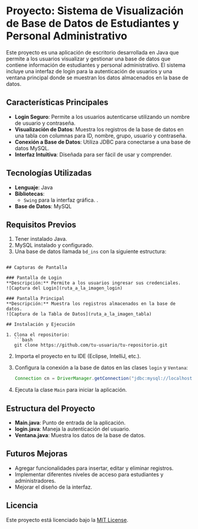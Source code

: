 # Proyecto: Sistema de Visualización de Base de Datos de Estudiantes y Personal Administrativo

Este proyecto es una aplicación de escritorio desarrollada en Java que permite a los usuarios visualizar y gestionar una base de datos que contiene información de estudiantes y personal administrativo. El sistema incluye una interfaz de login para la autenticación de usuarios y una ventana principal donde se muestran los datos almacenados en la base de datos.

## Características Principales
- **Login Seguro**: Permite a los usuarios autenticarse utilizando un nombre de usuario y contraseña.
- **Visualización de Datos**: Muestra los registros de la base de datos en una tabla con columnas para ID, nombre, grupo, usuario y contraseña.
- **Conexión a Base de Datos**: Utiliza JDBC para conectarse a una base de datos MySQL.
- **Interfaz Intuitiva**: Diseñada para ser fácil de usar y comprender.

## Tecnologías Utilizadas
- **Lenguaje**: Java 
- **Bibliotecas**:
  - `Swing` para la interfaz gráfica.
  .
- **Base de Datos**: MySQL

## Requisitos Previos
1. Tener instalado Java.
2. MySQL instalado y configurado.
3. Una base de datos llamada `bd_ins` con la siguiente estructura:


```

## Capturas de Pantalla

### Pantalla de Login
**Descripción:** Permite a los usuarios ingresar sus credenciales.
![Captura del Login](ruta_a_la_imagen_login)

### Pantalla Principal
**Descripción:** Muestra los registros almacenados en la base de datos.
![Captura de la Tabla de Datos](ruta_a_la_imagen_tabla)

## Instalación y Ejecución

1. Clona el repositorio:
   ```bash
   git clone https://github.com/tu-usuario/tu-repositorio.git
   ```

2. Importa el proyecto en tu IDE (Eclipse, IntelliJ, etc.).

3. Configura la conexión a la base de datos en las clases `login` y `Ventana`:
   ```java
   Connection cn = DriverManager.getConnection("jdbc:mysql://localhost/bd_ins", "root", "");
   ```

4. Ejecuta la clase `Main` para iniciar la aplicación.

## Estructura del Proyecto
- **Main.java**: Punto de entrada de la aplicación.
- **login.java**: Maneja la autenticación del usuario.
- **Ventana.java**: Muestra los datos de la base de datos.

## Futuros Mejoras
- Agregar funcionalidades para insertar, editar y eliminar registros.
- Implementar diferentes niveles de acceso para estudiantes y administradores.
- Mejorar el diseño de la interfaz.

## Licencia
Este proyecto está licenciado bajo la [MIT License](https://opensource.org/licenses/MIT).

